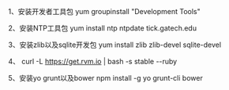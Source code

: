 1、安装开发者工具包
yum groupinstall "Development Tools"

2、安装NTP工具包
yum install ntp
ntpdate tick.gatech.edu

3、安装zlib以及sqlite开发包
yum install zlib zlib-devel sqlite-devel

4、
curl -L https://get.rvm.io | bash -s stable --ruby

5、安装yo grunt以及bower
npm install -g yo grunt-cli bower

